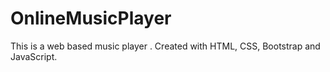 # OnlineMusicPlayer
This is a web based music player . Created with HTML, CSS, Bootstrap and JavaScript.
